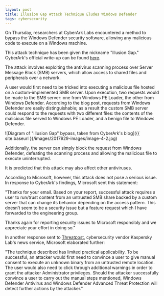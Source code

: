 ```yaml
---
layout: post
title: Illusion Gap Attack Technique Eludes Windows Defender
tags: cybersecurity
---
```


On Thursday, researchers at CyberArk Labs encountered a method to bypass the Windows Defender security software, allowing any malicious code to execute on a Windows machine.

This attack technique has been given the nickname "Illusion Gap." CyberArk's official write-up can be found [here](https://www.cyberark.com/threat-research-blog/illusion-gap-antivirus-bypass-part-1/).

The attack involves exploiting the antivirus scanning process over Server Message Block (SMB) servers, which allow access to shared files and peripherals over a network.

A user would first need to be tricked into executing a malicious file hosted on a custom-implemented SMB server. Upon execution, two requests would be made to the SMB server: one from Windows PE Loader, the other from Windows Defender. According to the blog post, requests from Windows Defender are easily distinguishable; as a result the custom SMB server could respond to the requests with two different files: the contents of the malicious file served to Windows PE Loader, and a benign file to Windows Defender.

![Diagram of "Illusion Gap" bypass, taken from CyberArk's blog]({{ site.baseurl }}/images/2017929-images/image-4-2.jpg)

Additionally, the server can simply block the request from Windows Defender, defeating the scanning process and allowing the malicious file to execute uninterrupted.

It is predicted that this attack may also affect other antiviruses.

According to Microsoft, however, this attack does not pose a serious issue. In response to CyberArk's findings, Microsoft sent this statement:


"Thanks for your email. Based on your report, successful attack requires a user to run/trust content from an untrusted SMB share backed by a custom server that can change its behavior depending on the access pattern. This doesn’t seem to be a security issue but a feature request which I have forwarded to the engineering group.

Thanks again for reporting security issues to Microsoft responsibly and we appreciate your effort in doing so."


In another response sent to [Threatpost](https://threatpost.com/windows-defender-bypass-tricks-os-into-running-malicious-code/128179/), cybersecurity vendor Kaspersky Lab's news service, Microsoft elaborated further:


"The technique described has limited practical applicability. To be successful, an attacker would first need to convince a user to give manual consent to execute an unknown binary from an untrusted remote location. The user would also need to click through additional warnings in order to grant the attacker Administrator privileges. Should the attacker successfully convince a user to carry out the manual steps mentioned, Windows Defender Antivirus and Windows Defender Advanced Threat Protection will detect further actions by the attacker."
